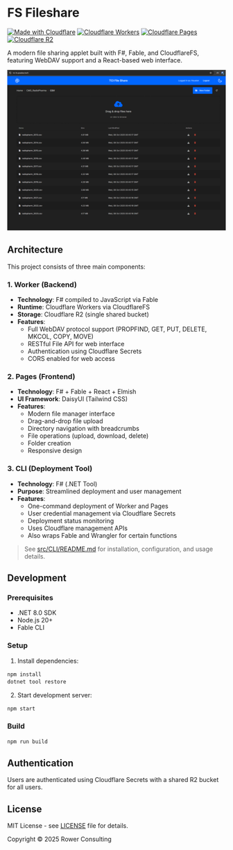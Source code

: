 # FS Fileshare

[![Made with Cloudflare](https://img.shields.io/badge/Made%20with-Cloudflare-F38020?style=flat&logo=cloudflare&logoColor=white)](https://www.cloudflare.com/)
[![Cloudflare Workers](https://img.shields.io/badge/Cloudflare-Workers-F38020?style=flat&logo=cloudflare&logoColor=white)](https://workers.cloudflare.com/)
[![Cloudflare Pages](https://img.shields.io/badge/Cloudflare-Pages-F38020?style=flat&logo=cloudflare&logoColor=white)](https://pages.cloudflare.com/)
[![Cloudflare R2](https://img.shields.io/badge/Cloudflare-R2-F38020?style=flat&logo=cloudflare&logoColor=white)](https://www.cloudflare.com/products/r2/)

A modern file sharing applet built with F#, Fable, and CloudflareFS, featuring WebDAV support and a React-based web interface.

![File manager screen shot](assets/File-mgr-preview.png)

## Architecture

This project consists of three main components:

### 1. Worker (Backend)
- **Technology**: F# compiled to JavaScript via Fable
- **Runtime**: Cloudflare Workers via CloudflareFS
- **Storage**: Cloudflare R2 (single shared bucket)
- **Features**:
  - Full WebDAV protocol support (PROPFIND, GET, PUT, DELETE, MKCOL, COPY, MOVE)
  - RESTful File API for web interface
  - Authentication using Cloudflare Secrets
  - CORS enabled for web access

### 2. Pages (Frontend)
- **Technology**: F# + Fable + React + Elmish
- **UI Framework**: DaisyUI (Tailwind CSS)
- **Features**:
  - Modern file manager interface
  - Drag-and-drop file upload
  - Directory navigation with breadcrumbs
  - File operations (upload, download, delete)
  - Folder creation
  - Responsive design

### 3. CLI (Deployment Tool)

- **Technology**: F# (.NET Tool)
- **Purpose**: Streamlined deployment and user management
- **Features**:
  - One-command deployment of Worker and Pages
  - User credential management via Cloudflare Secrets
  - Deployment status monitoring
  - Uses Cloudflare management APIs
  - Also wraps Fable and Wrangler for certain functions

> See [src/CLI/README.md](src/CLI/README.md) for installation, configuration, and usage details.

## Development

### Prerequisites
- .NET 8.0 SDK
- Node.js 20+
- Fable CLI

### Setup

1. Install dependencies:
```bash
npm install
dotnet tool restore
```

2. Start development server:
```bash
npm start
```

### Build

```bash
npm run build
```

## Authentication

Users are authenticated using Cloudflare Secrets with a shared R2 bucket for all users.

## License

MIT License - see [LICENSE](LICENSE) file for details.

Copyright © 2025 Rower Consulting
